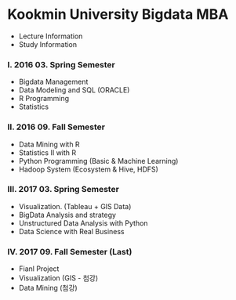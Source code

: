 # Kookmin University Bigdata MBA
 - Lecture Information
 - Study Information
 ### I. 2016 03. Spring Semester
   - Bigdata Management
   - Data Modeling and SQL (ORACLE)
   - R Programming
   - Statistics
 ### Ⅱ. 2016 09. Fall Semester
   - Data Mining with R
   - Statistics II with R
   - Python Programming (Basic & Machine Learning)
   - Hadoop System (Ecosystem & Hive, HDFS)
 ### Ⅲ. 2017 03. Spring Semester
   - Visualization. (Tableau + GIS Data)
   - BigData Analysis and strategy
   - Unstructured Data Analysis with Python
   - Data Science with Real Business
 ### IV. 2017 09. Fall Semester (Last)
   - Fianl Project
   - Visualization (GIS - 첨강)
   - Data Mining (첨강)

